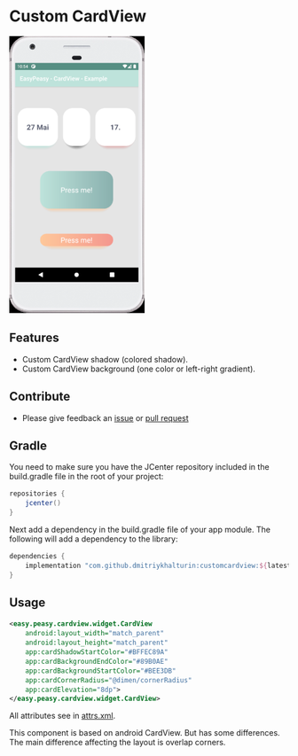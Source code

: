 # Custom CardView

<img src='images/example.png' height='500px'/>

## Features

* Custom CardView shadow (colored shadow).
* Custom CardView background (one color or left-right gradient).

## Contribute

* Please give feedback an [issue](https://github.com/dmitriykhalturin/custom-card-view/issues) or [pull request](https://github.com/dmitriykhalturin/custom-card-view/pulls)

## Gradle

You need to make sure you have the JCenter repository included in the build.gradle file in the root of your project:
```groovy
repositories {
    jcenter()
}
```

Next add a dependency in the build.gradle file of your app module. The following will add a dependency to the library:

```groovy
dependencies {
    implementation "com.github.dmitriykhalturin:customcardview:${latestVersion}"
}
```

## Usage

```xml
<easy.peasy.cardview.widget.CardView
    android:layout_width="match_parent"
    android:layout_height="match_parent"
    app:cardShadowStartColor="#BFFEC89A"
    app:cardBackgroundEndColor="#89B0AE"
    app:cardBackgroundStartColor="#BEE3DB"
    app:cardCornerRadius="@dimen/cornerRadius"
    app:cardElevation="8dp">
</easy.peasy.cardview.widget.CardView>
```

All attributes see in [attrs.xml](./customcardview/src/main/res/values/attrs.xml).

This component is based on android CardView. But has some differences. The main difference affecting the layout is overlap corners.
